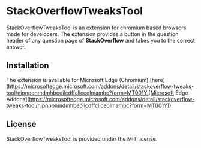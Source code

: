 # StackOverflowTweaksTool

StackOverflowTweaksTool is an extension for chromium based browsers made for developers. The extension provides a button in the question header of any question page of **StackOverflow** and takes you to the correct answer.

## Installation

The extension is available for Microsoft Edge (Chromium) [here](https://microsoftedge.microsoft.com/addons/detail/stackoverflow-tweaks-tool/njpnponmdmhbeojlcdffcliceolmambc?form=MT001Y.[Microsoft Edge Addons](https://microsoftedge.microsoft.com/addons/detail/stackoverflow-tweaks-tool/njpnponmdmhbeojlcdffcliceolmambc?form=MT001Y)).

## License

StackOverflowTweaksTool is provided under the MIT license.
